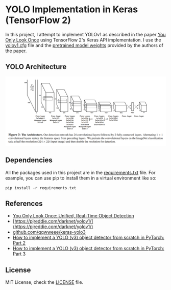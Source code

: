 # YOLO Implementation in Keras (TensorFlow 2)
In this project, I attempt to implement YOLOv1 as described in the paper [You Only Look Once](https://arxiv.org/pdf/1506.02640.pdf) using TensorFlow 2's Keras API implementation. I use the [yolov1.cfg](https://github.com/pjreddie/darknet/blob/master/cfg/yolov1.cfg) file and the [pretrained model weights](http://pjreddie.com/media/files/yolov1/yolov1.weights) provided by the authors of the paper.

## YOLO Architecture
<div style="text-align: center;">
<img src="yolo-architecture.png" width="928">
</div>

## Dependencies
All the packages used in this project are in the [requirements.txt](requirements.txt) file. For example, you can use pip to install them in a virtual environment like so:

```
pip install -r requirements.txt
```

## References
- [You Only Look Once: Unified, Real-Time Object Detection](https://arxiv.org/pdf/1506.02640.pdf)
- [https://pjreddie.com/darknet/yolov1/](https://pjreddie.com/darknet/yolov1/)
- [github.com/qqwweee/keras-yolo3](https://github.com/qqwweee/keras-yolo3)
- [How to implement a YOLO (v3) object detector from scratch in PyTorch: Part 2
](https://blog.paperspace.com/how-to-implement-a-yolo-v3-object-detector-from-scratch-in-pytorch-part-2/)
- [How to implement a YOLO (v3) object detector from scratch in PyTorch: Part 3
](https://blog.paperspace.com/how-to-implement-a-yolo-v3-object-detector-from-scratch-in-pytorch-part-3/)

## License
MIT License, check the [LICENSE](LICENSE) file.